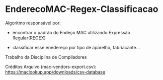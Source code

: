 # EnderecoMAC-Regex-Classificacao

Algoritmo responsável por:

* encontrar o padrão do Endeço MAC utilizando Expressão Regular(REGEX)

* classificar esse enedereço por tipo de aparelho, fabriacante...

Trabalho da Disciplina de Compiladores 
 
Créditos Arquivo (mac-vendors-export.csv): https://maclookup.app/downloads/csv-database
